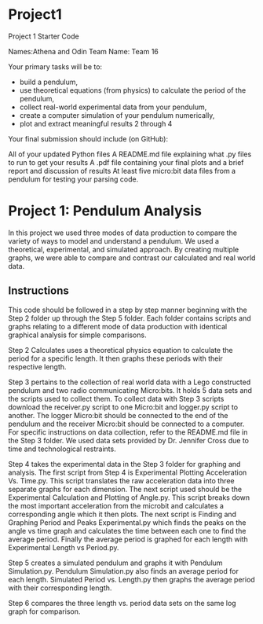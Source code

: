 # Project1
Project 1 Starter Code

Names:Athena and Odin
Team Name: Team 16

Your primary tasks will be to:

- build a pendulum,
- use theoretical equations (from physics) to calculate the period of the pendulum,
- collect real-world experimental data from your pendulum,
- create a computer simulation of your pendulum numerically,
- plot and extract meaningful results 2 through 4

Your final submission should include (on GitHub):

All of your updated Python files
A README.md file explaining what .py files to run to get your results
A .pdf file containing your final plots and a brief report and discussion of results
At least five micro:bit data files from a pendulum for testing your parsing code.

# Project 1: Pendulum Analysis

In this project we used three modes of data production to compare the variety of ways to model and understand a pendulum. We used a theoretical, experimental, and simulated approach. By creating multiple graphs, we were able to compare and contrast our calculated and real world data.

## Instructions 

This code should be followed in a step by step manner beginning with the Step 2 folder up through the Step 5 folder. Each folder contains scripts and graphs relating to a different mode of data production with identical graphical analysis for simple comparisons.

Step 2 Calculates uses a theoretical physics equation to calculate the period for a specific length. It then graphs these periods with their respective length. 

Step 3 pertains to the collection of real world data with a Lego constructed pendulum and two radio communicating Micro:bits. It holds 5 data sets and the scripts used to collect them. To collect data with Step 3 scripts download the receiver.py script to one Micro:bit and logger.py script to another. The logger Micro:bit should be connected to the end of the pendulum and the receiver Micro:bit should be connected to a computer. For specific instructions on data collection, refer to the README.md file in the Step 3 folder. We used data sets provided by Dr. Jennifer Cross due to time and technological restraints. 

Step 4 takes the experimental data in the Step 3 folder for graphing and analysis. The first script from Step 4 is Experimental Plotting Acceleration Vs. Time.py. This script translates the raw acceleration data into three separate graphs for each dimension. The next script used should be the Experimental Calculation and Plotting of Angle.py. This script breaks down the most important acceleration from the microbit and calculates a corresponding angle which it then plots. The next script is Finding and Graphing Period and Peaks Experimental.py which finds the peaks on the angle vs time graph and calculates the time between each one to find the average period. Finally the average period is graphed for each length with Experimental Length vs Period.py.

Step 5 creates a simulated pendulum and graphs it with Pendulum Simulation.py. Pendulum Simulation.py also finds an average period for each length. Simulated Period vs. Length.py then graphs the average period with their corresponding length.

Step 6 compares the three length vs. period data sets on the same log graph for comparison.